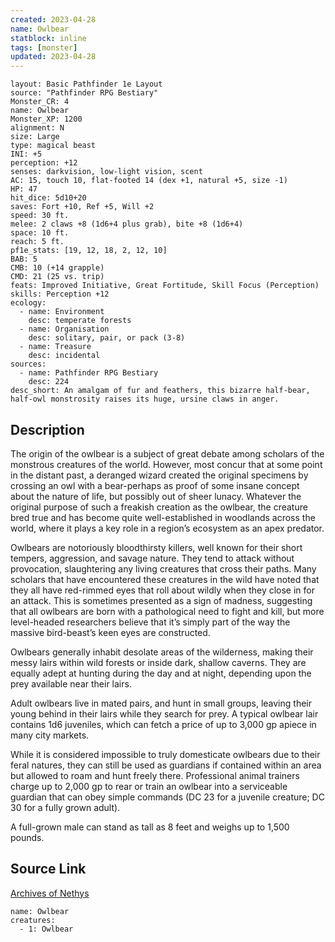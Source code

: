 ```yaml
---
created: 2023-04-28
name: Owlbear
statblock: inline
tags: [monster]
updated: 2023-04-28
---
```

```statblock
layout: Basic Pathfinder 1e Layout
source: "Pathfinder RPG Bestiary"
Monster_CR: 4
name: Owlbear
Monster_XP: 1200
alignment: N
size: Large
type: magical beast
INI: +5
perception: +12
senses: darkvision, low-light vision, scent
AC: 15, touch 10, flat-footed 14 (dex +1, natural +5, size -1)
HP: 47
hit_dice: 5d10+20
saves: Fort +10, Ref +5, Will +2
speed: 30 ft.
melee: 2 claws +8 (1d6+4 plus grab), bite +8 (1d6+4)
space: 10 ft.
reach: 5 ft.
pf1e_stats: [19, 12, 18, 2, 12, 10]
BAB: 5
CMB: 10 (+14 grapple)
CMD: 21 (25 vs. trip)
feats: Improved Initiative, Great Fortitude, Skill Focus (Perception)
skills: Perception +12
ecology:
  - name: Environment
    desc: temperate forests
  - name: Organisation
    desc: solitary, pair, or pack (3-8)
  - name: Treasure
    desc: incidental
sources:
  - name: Pathfinder RPG Bestiary
    desc: 224
desc_short: An amalgam of fur and feathers, this bizarre half-bear, half-owl monstrosity raises its huge, ursine claws in anger.
```
## Description
The origin of the owlbear is a subject of great debate among scholars of the monstrous creatures of the world. However, most concur that at some point in the distant past, a deranged wizard created the original specimens by crossing an owl with a bear-perhaps as proof of some insane concept about the nature of life, but possibly out of sheer lunacy. Whatever the original purpose of such a freakish creation as the owlbear, the creature bred true and has become quite well-established in woodlands across the world, where it plays a key role in a region’s ecosystem as an apex predator.

Owlbears are notoriously bloodthirsty killers, well known for their short tempers, aggression, and savage nature. They tend to attack without provocation, slaughtering any living creatures that cross their paths. Many scholars that have encountered these creatures in the wild have noted that they all have red-rimmed eyes that roll about wildly when they close in for an attack. This is sometimes presented as a sign of madness, suggesting that all owlbears are born with a pathological need to fight and kill, but more level-headed researchers believe that it’s simply part of the way the massive bird-beast’s keen eyes are constructed.

Owlbears generally inhabit desolate areas of the wilderness, making their messy lairs within wild forests or inside dark, shallow caverns. They are equally adept at hunting during the day and at night, depending upon the prey available near their lairs.

Adult owlbears live in mated pairs, and hunt in small groups, leaving their young behind in their lairs while they search for prey. A typical owlbear lair contains 1d6 juveniles, which can fetch a price of up to 3,000 gp apiece in many city markets.

While it is considered impossible to truly domesticate owlbears due to their feral natures, they can still be used as guardians if contained within an area but allowed to roam and hunt freely there. Professional animal trainers charge up to 2,000 gp to rear or train an owlbear into a serviceable guardian that can obey simple commands (DC 23 for a juvenile creature; DC 30 for a fully grown adult).

A full-grown male can stand as tall as 8 feet and weighs up to 1,500 pounds.
## Source Link
[Archives of Nethys](https://aonprd.com/MonsterDisplay.aspx?ItemName=Owlbear)
```encounter-table
name: Owlbear
creatures:
  - 1: Owlbear
```
